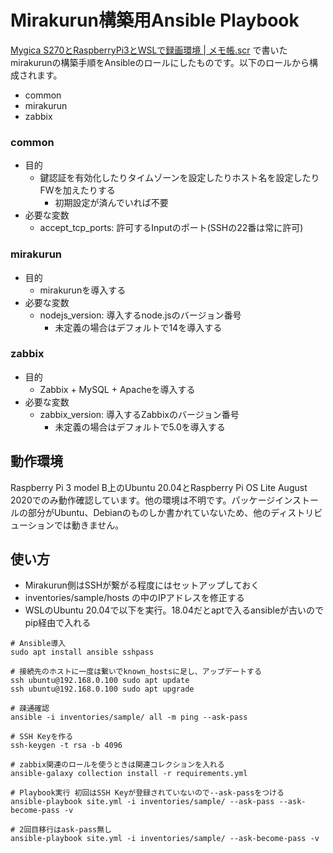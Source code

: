 # Mirakurun構築用Ansible Playbook

[Mygica S270とRaspberryPi3とWSLで録画環境 | メモ帳.scr](https://maeda577.github.io/2020/08/23/s270.html) で書いたmirakurunの構築手順をAnsibleのロールにしたものです。以下のロールから構成されます。
* common
* mirakurun
* zabbix

### common
* 目的
    * 鍵認証を有効化したりタイムゾーンを設定したりホスト名を設定したりFWを加えたりする
        * 初期設定が済んでいれば不要
* 必要な変数
    * accept_tcp_ports: 許可するInputのポート(SSHの22番は常に許可)

### mirakurun
* 目的
    * mirakurunを導入する
* 必要な変数
    * nodejs_version: 導入するnode.jsのバージョン番号
        * 未定義の場合はデフォルトで14を導入する

### zabbix
* 目的
    * Zabbix + MySQL + Apacheを導入する
* 必要な変数
    * zabbix_version: 導入するZabbixのバージョン番号
        * 未定義の場合はデフォルトで5.0を導入する

動作環境
-----------------------
Raspberry Pi 3 model B上のUbuntu 20.04とRaspberry Pi OS Lite August 2020でのみ動作確認しています。他の環境は不明です。パッケージインストールの部分がUbuntu、Debianのものしか書かれていないため、他のディストリビューションでは動きません。

使い方
-----------------------
* Mirakurun側はSSHが繋がる程度にはセットアップしておく
* inventories/sample/hosts の中のIPアドレスを修正する
* WSLのUbuntu 20.04で以下を実行。18.04だとaptで入るansibleが古いのでpip経由で入れる
``` shell
# Ansible導入
sudo apt install ansible sshpass

# 接続先のホストに一度は繋いでknown_hostsに足し、アップデートする
ssh ubuntu@192.168.0.100 sudo apt update
ssh ubuntu@192.168.0.100 sudo apt upgrade

# 疎通確認
ansible -i inventories/sample/ all -m ping --ask-pass

# SSH Keyを作る
ssh-keygen -t rsa -b 4096

# zabbix関連のロールを使うときは関連コレクションを入れる
ansible-galaxy collection install -r requirements.yml

# Playbook実行 初回はSSH Keyが登録されていないので--ask-passをつける
ansible-playbook site.yml -i inventories/sample/ --ask-pass --ask-become-pass -v

# 2回目移行はask-pass無し
ansible-playbook site.yml -i inventories/sample/ --ask-become-pass -v
```

